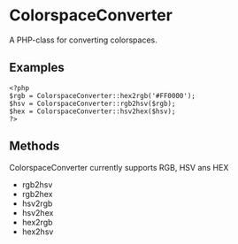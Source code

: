 # ColorspaceConverter
A PHP-class for converting colorspaces.

## Examples
	<?php
	$rgb = ColorspaceConverter::hex2rgb('#FF0000');
	$hsv = ColorspaceConverter::rgb2hsv($rgb);
	$hex = ColorspaceConverter::hsv2hex($hsv);
	?>

## Methods
ColorspaceConverter currently supports RGB, HSV ans HEX
*   rgb2hsv
*   rgb2hex
*   hsv2rgb
*   hsv2hex
*   hex2rgb
*   hex2hsv
